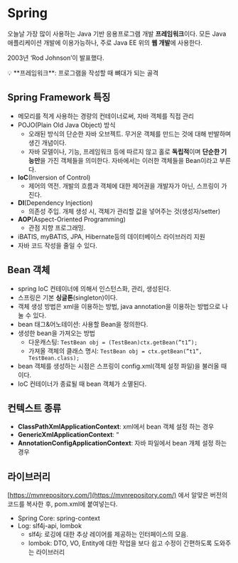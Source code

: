 # Spring
오늘날 가장 많이 사용하는 Java 기반 응용프로그램 개발 **프레임워크**이다.  모든 Java 애플리케이션 개발에 이용가능하나, 주로 Java EE 위의 **웹 개발**에 사용한다.

2003년 ‘Rod Johnson’이 발표했다.

<aside>
💡 **프레임워크**: 프로그램을 작성할 때 뼈대가 되는 골격

</aside>

## Spring Framework 특징

- 메모리를 적게 사용하는 경량의 컨테이너로써, 자바 객체를 직접 관리
- POJO(Plain Old Java Object) 방식
    - 오래된 방식의 단순한 자바 오브젝트. 무거운 객체를 만드는 것에 대해 반발하며 생긴 개념이다.
    - 자바 모델이나, 기능, 프레임워크 등에 따르지 않고 홀로 **독립적**이며 **단순한 기능만**을 가진 객체들을 의미한다.
    자바에서는 이러한 객체들을 Bean이라고 부른다.
- **IoC**(Inversion of Control)
    - 제어의 역전. 개발의 흐름과 객체에 대한 제어권을 개발자가 아닌, 스프링이 가진다.
- **DI**(Dependency Injection)
    - 의존성 주입. 개체 생성 시, 객체가 관리할 값을 넣어주는 것(생성자/setter)
- **AOP**(Aspect-Oriented Programming)
    - 관점 지향 프로그래밍.
- iBATIS, myBATIS, JPA, Hibernate등의 데이터베이스 라이브러리 지원
- 자바 코드 작성을 줄일 수 있다.

## Bean 객체

- spring IoC 컨테이너에 의해서 인스턴스화, 관리, 생성된다.
- 스프링은 기본 **싱글톤**(singleton)이다.
- 객체 생성 방법은 xml을 이용하는 방법, java annotation을 이용하는 방법으로 나눌 수 있다.
- bean 태그&어노테이션: 사용할 Bean을 정의한다.
- 생성한 bean을 가져오는 방법
    - 다운캐스팅: `TestBean obj = (TestBean)ctx.getBean(”t1”);`
    - 가져올 객체의 클래스 명시: `TestBean obj = ctx.getBean(”t1”, TestBean.class);`
- bean 객체를 생성하는 시점은 스프링이 config.xml(객체 설정 파일)을 불러올 때이다.
- IoC 컨테이너가 종료될 때 bean 객체가 소멸된다.

## 컨텍스트 종류

- **ClassPathXmlApplicationContext**: xml에서 bean 객체 설정 하는 경우
- **GenericXmlApplicationContext**: “
- **AnnotationConfigApplicationContext**: 자바 파일에서 bean 개체 설정 하는 경우

## 라이브러리

[https://mvnrepository.com/](https://mvnrepository.com/) 에서 알맞은 버전의 코드를 복사한 후, pom.xml에 붙여넣는다.

- Spring Core: spring-context
- Log: slf4j-api, lombok
    - slf4j: 로깅에 대한 추상 레이어를 제공하는 인터페이스의 모음.
    - lombok: DTO, VO, Entity에 대한 작업을 보다 쉽고 수정이 간편하도록 도와주는 라이브러리

